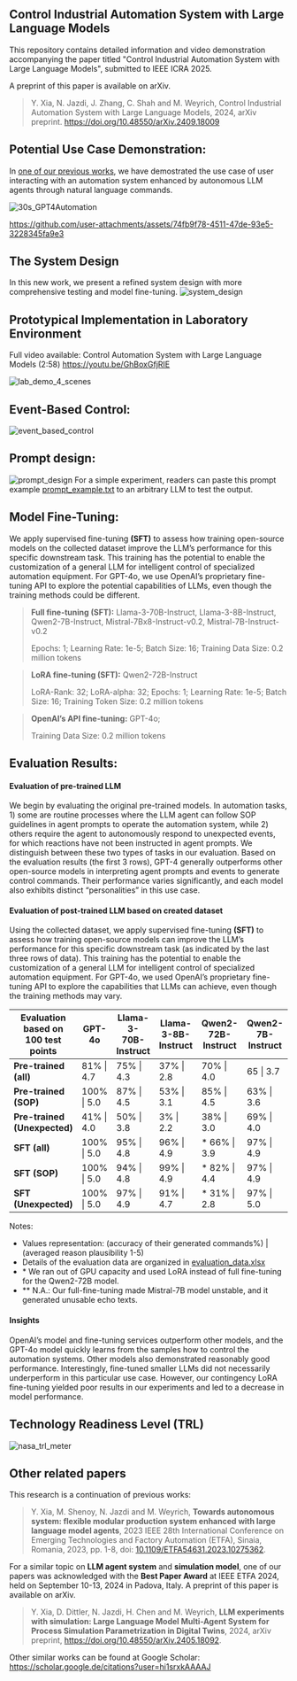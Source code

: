 ## Control Industrial Automation System with Large Language Models
This repository contains detailed information and video demonstration accompanying the paper titled "Control Industrial Automation System with Large Language Models", submitted to IEEE ICRA 2025.

A preprint of this paper is available on arXiv.
> Y. Xia, N. Jazdi, J. Zhang, C. Shah and M. Weyrich, Control Industrial Automation System with Large Language Models, 2024, arXiv preprint. https://doi.org/10.48550/arXiv.2409.18009


## Potential Use Case Demonstration:
In [one of our previous works](https://github.com/YuchenXia/GPT4IndustrialAutomation), we have demostrated the use case of user interacting with an automation system enhanced by autonomous LLM agents through natural language commands.
 
![30s_GPT4Automation](https://github.com/YuchenXia/GPT4IndustrialAutomation/assets/39265101/b4b700fa-5262-44a3-9fdd-6eb4930dae23)

https://github.com/user-attachments/assets/74fb9f78-4511-47de-93e5-3228345fa9e3

## The System Design
In this new work, we present a refined system design with more comprehensive testing and model fine-tuning.
![system_design](system_design.gif)



## Prototypical Implementation in Laboratory Environment
Full video available: Control Automation System with Large Language Models (2:58) https://youtu.be/GhBoxGfjRIE

![lab_demo_4_scenes](lab_demo_4_scenes.gif)


## Event-Based Control:
![event_based_control](event_based_control.gif)


## Prompt design:
![prompt_design](prompt_design.png)
For a simple experiment, readers can paste this prompt example [prompt_example.txt](prompt_example.txt) to an arbitrary LLM to test the output.


## Model Fine-Tuning:
We apply supervised fine-tuning **(SFT)** to assess how training open-source models on the collected dataset improve the LLM’s performance for this specific downstream task. This training has the potential to enable the customization of a general LLM for intelligent control of specialized automation equipment. For GPT-4o, we use OpenAI’s proprietary fine-tuning API to explore the potential capabilities of LLMs, even though the training methods could be different.

>**Full fine-tuning (SFT):** Llama-3-70B-Instruct, Llama-3-8B-Instruct, Qwen2-7B-Instruct, Mistral-7Bx8-Instruct-v0.2, Mistral-7B-Instruct-v0.2
>
> Epochs: 1; Learning Rate: 1e-5; Batch Size: 16; Training Data Size: 0.2 million tokens

>**LoRA fine-tuning (SFT):** Qwen2-72B-Instruct
>
>LoRA-Rank: 32; LoRA-alpha: 32; Epochs: 1; Learning Rate: 1e-5; Batch Size: 16; Training Token Size: 0.2 million tokens

>**OpenAI’s API fine-tuning:** GPT-4o;
>
>Training Data Size: 0.2 million tokens


## Evaluation Results:
#### Evaluation of pre-trained LLM
We begin by evaluating the original pre-trained models. In automation tasks, 1) some are routine processes where the LLM agent can follow SOP guidelines in agent prompts to operate the automation system, while 2) others require the agent to autonomously respond to unexpected events, for which reactions have not been instructed in agent prompts. We distinguish between these two types of tasks in our evaluation.
Based on the evaluation results (the first 3 rows), GPT-4 generally outperforms other open-source models in interpreting agent prompts and events to generate control commands. Their performance varies significantly, and each model also exhibits distinct “personalities” in this use case.
#### Evaluation of post-trained LLM based on created dataset
Using the collected dataset, we apply supervised fine-tuning **(SFT)** to assess how training open-source models can improve the LLM’s performance for this specific downstream task (as indicated by the last three rows of data). This training has the potential to enable the customization of a general LLM for intelligent control of specialized automation equipment. For GPT-4o, we used OpenAI’s proprietary fine-tuning API to explore the capabilities that LLMs can achieve, even though the training methods may vary.


| Evaluation based on 100 test points | GPT-4o | Llama-3-70B-Instruct | Llama-3-8B-Instruct | Qwen2-72B-Instruct | Qwen2-7B-Instruct | Mistral-7Bx8-Instruct-v0.2 | Mistral-7B-Instruct-v0.2 |
|----------------------------------------|--------|----------------------|---------------------|--------------------|-------------------|-----------------------------|--------------------------|
| **Pre-trained (all)**                  | 81% \| 4.7 | 75% \| 4.3           | 37% \| 2.8          | 70% \| 4.0         | 65 \| 3.7         | 29% \| 2.4                  | 45% \| 2.9               |
| **Pre-trained (SOP)**                  | 100% \| 5.0 | 87% \| 4.5           | 53% \| 3.1          | 85% \| 4.5         | 63% \| 3.6        | 34% \| 2.4                  | 37% \| 2.5               |
| **Pre-trained (Unexpected)**           | 41% \| 4.0 | 50% \| 3.8           | 3% \| 2.2           | 38% \| 3.0         | 69% \| 4.0        | 19% \| 2.3                  | 63% \| 3.7               |
| **SFT (all)**                          | 100% \| 5.0 | 95% \| 4.8           | 96% \| 4.9          | * 66% \| 3.9       | 97% \| 4.9        | 45% \| 3.1                  | \*\*N.A.                 |
| **SFT (SOP)**                          | 100% \| 5.0 | 94% \| 4.8           | 99% \| 4.9          | * 82% \| 4.4       | 97% \| 4.9        | 61% \| 3.6                  | \*\*N.A.                 |
| **SFT (Unexpected)**                   | 100% \| 5.0 | 97% \| 4.9           | 91% \| 4.7          | * 31% \| 2.8       | 97% \| 5.0        | 9% \| 2.3                   | \*\*N.A.                 |

Notes:
- Values representation: (accuracy of their generated commands%) \| (averaged reason plausibility 1-5)
- Details of the evaluation data are organized in [evaluation_data.xlsx](evaluation_data.xlsx) 
- \* We ran out of GPU capacity and used LoRA instead of full fine-tuning for the Qwen2-72B model.
- \*\* N.A.: Our full-fine-tuning made Mistral-7B model unstable, and it generated unusable echo texts.

#### Insights
OpenAI’s model and fine-tuning services outperform other models, and the GPT-4o model quickly learns from the samples how to control the automation systems. Other models also demonstrated reasonably good performance. Interestingly, fine-tuned smaller LLMs did not necessarily underperform in this particular use case. However, our contingency LoRA fine-tuning yielded poor results in our experiments and led to a decrease in model performance.


## Technology Readiness Level (TRL)
![nasa_trl_meter](nasa_trl_meter.jpg)

## Other related papers
This research is a continuation of previous works:
> Y. Xia, M. Shenoy, N. Jazdi and M. Weyrich, **Towards autonomous system: flexible modular production system enhanced with large language model agents**, 2023 IEEE 28th International Conference on Emerging Technologies and Factory Automation (ETFA), Sinaia, Romania, 2023, pp. 1-8, doi: [10.1109/ETFA54631.2023.10275362](https://doi.org/10.1109/ETFA54631.2023.10275362). 

For a similar topic on **LLM agent system** and **simulation model**, one of our papers was acknowledged with the **Best Paper Award** at IEEE ETFA 2024, held on September 10-13, 2024 in Padova, Italy.
A preprint of this paper is available on arXiv.
> Y. Xia, D. Dittler, N. Jazdi, H. Chen and M. Weyrich, **LLM experiments with simulation: Large Language Model Multi-Agent System for Process Simulation Parametrization in Digital Twins**, 2024, arXiv preprint, https://doi.org/10.48550/arXiv.2405.18092.

Other similar works can be found at Google Scholar: https://scholar.google.de/citations?user=hi1srxkAAAAJ

